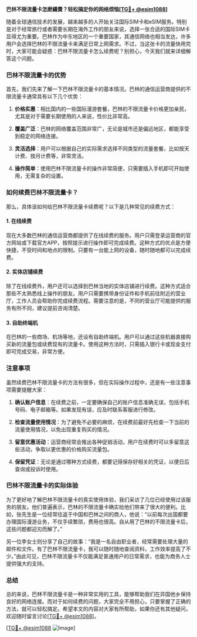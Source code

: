 **巴林不限流量卡怎麽續費？轻松搞定你的网络烦恼[[TG💪+ @esim1088](https://t.me/s/esim1088)]**

随着全球通信技术的发展，越来越多的人开始关注国际SIM卡和eSIM服务。特别是对于经常旅行或者需要长期在海外工作的朋友来说，选择一张合适的国际SIM卡显得尤为重要。巴林作为中东地区的一个重要国家，其通信网络也相当发达，许多用户会选择巴林的不限流量卡来满足日常上网需求。不过，当这张卡的流量快用完时，大家可能会疑惑：巴林不限流量卡怎么续费呢？别担心，今天我们就来详细解答这个问题。

### 巴林不限流量卡的优势

首先，我们先来了解一下巴林不限流量卡的基本情况。巴林的通信运营商提供的不限流量卡通常具有以下几个优势：

1. **价格实惠**：相比国内的一些国际漫游套餐，巴林的不限流量卡价格更加亲民，尤其是对于需要长期使用的人来说，性价比非常高。
   
2. **覆盖广泛**：巴林的网络覆盖范围非常广，无论是城市还是偏远地区，都能享受到稳定的网络连接。

3. **灵活选择**：用户可以根据自己的实际需求选择不同类型的流量套餐，比如按天计费、按月计费等，非常灵活。

4. **操作简单**：使用巴林不限流量卡的操作非常简便，只需要插入手机即可开始使用，无需复杂的设置。

### 如何续费巴林不限流量卡？

那么，具体该如何给巴林不限流量卡续费呢？以下是几种常见的续费方式：

#### 1. 在线续费

现在大多数巴林的通信运营商都提供了在线续费的服务。用户只需登录运营商的官方网站或下载官方APP，按照提示进行操作即可完成续费。这种方式的优点是方便快捷，不受时间和地点的限制。只要有一台能上网的设备，随时随地都可以完成续费。

#### 2. 实体店铺续费

除了在线续费外，用户还可以选择到巴林当地的实体店铺进行续费。这种方式适合那些不太熟悉线上操作的朋友。用户只需要携带身份证件和手机前往附近的营业厅，工作人员会帮助你完成续费流程。需要注意的是，不同的营业厅可能提供的服务有所不同，建议提前咨询清楚。

#### 3. 自助终端机

在巴林的一些商场、机场等地，还设有自助终端机。用户可以通过这些机器直接购买新的流量包或续费现有的流量卡。使用这种方法时，只需插入银行卡或现金支付即可完成交易，非常方便。

### 注意事项

虽然续费巴林不限流量卡的方法有很多，但在实际操作过程中，还是有一些注意事项需要提醒大家：

1. **确认账户信息**：在续费之前，一定要确保自己的账户信息准确无误，包括手机号码、电子邮箱等。如果发现有误，应及时联系客服进行修改。

2. **检查流量使用情况**：为了避免不必要的麻烦，在续费前最好先检查一下当前的流量使用情况，以免出现重复购买的情况。

3. **留意优惠活动**：运营商经常会推出各种促销活动，用户在续费时可以多留意这些活动，争取以更优惠的价格购买流量包。

4. **保留凭证**：无论是通过哪种方式续费，都要记得保存好相关的凭证，以便日后查询或投诉时使用。

### 巴林不限流量卡的实际体验

为了更好地了解巴林不限流量卡的真实使用体验，我们采访了几位已经使用过该服务的朋友。他们普遍表示，巴林的不限流量卡确实给他们带来了很大的便利。比如，张先生是一位经常往返于中国和巴林之间的商人，他说：“以前每次出国都要办理国际漫游业务，不仅手续繁琐，费用也很高。自从用了巴林的不限流量卡后，这些问题都迎刃而解了。”

另一位李女士则分享了自己的故事：“我是一名自由职业者，经常需要处理大量的邮件和文件。有了巴林不限流量卡，我可以随时随地查阅资料，工作效率提高了不少。”由此可见，巴林不限流量卡不仅能满足普通用户的日常需求，也能为商务人士提供强大的支持。

### 总结

总的来说，巴林不限流量卡是一种非常实用的工具，能够帮助我们在异国他乡保持良好的网络连接。而对于如何续费的问题，大家完全不用担心，只要掌握了正确的方法，就可以轻松搞定。希望本文的内容对大家有所帮助，如果你还有其他疑问，欢迎随时留言讨论[[TG💪+ @esim1088](https://t.me/s/esim1088)]。

[[TG💪+ @esim1088](https://t.me/s/esim1088) ![Image](https://i.postimg.cc/4NQfJmqS/Snipaste-2025-05-13-00-14-12.png)]
